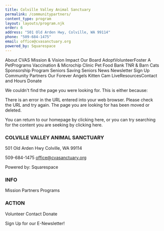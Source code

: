 ```yaml
---
title: Colville Valley Animal Sanctuary
permalink: /communitypartners/
content_type: program
layout: layouts/program.njk
order: 6
address: "501 Old Arden Hwy, Colville, WA 99114"
phone: "509-684-1475"
email: office@cvasanctuary.org
powered_by: Squarespace
---
```


About CVAS
Mission & Vision
Impact
Our Board
AdoptVolunteerFoster A PetPrograms
Vaccination & Microchip Clinic
Pet Food Bank
TNR & Barn Cats
Sponsorship Program
Seniors Saving Seniors
News
Newsletter Sign Up
Community Partners
Our Forever Angels
Kitten Cam LiveResourcesContact and Hours
Donate

We couldn't find the page you were looking for. This is either because:

There is an error in the URL entered into your web browser. Please check the URL and try again.
The page you are looking for has been moved or deleted.

You can return to our homepage by clicking here, or you can try searching for the content you are seeking by clicking here.

### COLVILLE VALLEY ANIMAL SANCTUARY

501 Old Arden Hwy
Colville, WA 99114

509-684-1475
office@cvasanctuary.org

Powered by:
Squarespace

### INFO

Mission
Partners
Programs

### ACTION

Volunteer
Contact
Donate

Sign Up for our E-Newsletter!